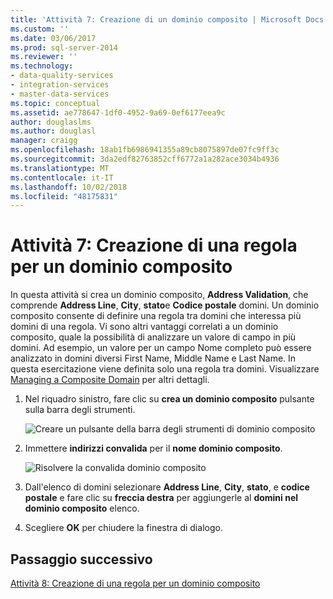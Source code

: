 ```yaml
---
title: 'Attività 7: Creazione di un dominio composito | Microsoft Docs'
ms.custom: ''
ms.date: 03/06/2017
ms.prod: sql-server-2014
ms.reviewer: ''
ms.technology:
- data-quality-services
- integration-services
- master-data-services
ms.topic: conceptual
ms.assetid: ae778647-1df0-4952-9a69-0ef6177eea9c
author: douglaslms
ms.author: douglasl
manager: craigg
ms.openlocfilehash: 18ab1fb6986941355a89cb8075897de07fc9ff3c
ms.sourcegitcommit: 3da2edf82763852cff6772a1a282ace3034b4936
ms.translationtype: MT
ms.contentlocale: it-IT
ms.lasthandoff: 10/02/2018
ms.locfileid: "48175831"
---
```

# <a name="task-7-creating-a-composite-domain"></a>Attività 7: Creazione di una regola per un dominio composito
  In questa attività si crea un dominio composito, **Address Validation**, che comprende **Address Line**, **City**, **stato**e  **Codice postale** domini. Un dominio composito consente di definire una regola tra domini che interessa più domini di una regola. Vi sono altri vantaggi correlati a un dominio composito, quale la possibilità di analizzare un valore di campo in più domini.  Ad esempio, un valore per un campo Nome completo può essere analizzato in domini diversi First Name, Middle Name e Last Name. In questa esercitazione viene definita solo una regola tra domini. Visualizzare [Managing a Composite Domain](http://msdn.microsoft.com/library/hh510399.aspx) per altri dettagli.  
  
1.  Nel riquadro sinistro, fare clic su **crea un dominio composito** pulsante sulla barra degli strumenti.  
  
     ![Creare un pulsante della barra degli strumenti di dominio composito](../../2014/tutorials/media/et-creatingacompositedomain-01.jpg "creare un pulsante della barra degli strumenti di dominio composito")  
  
2.  Immettere **indirizzi convalida** per il **nome dominio composito**.  
  
     ![Risolvere la convalida dominio composito](../../2014/tutorials/media/et-creatingacompositedomain-02.jpg "risolvere la convalida dominio composito")  
  
3.  Dall'elenco di domini selezionare **Address Line**, **City**, **stato**, e **codice postale** e fare clic su **freccia destra** per aggiungerle al **domini nel dominio composito** elenco.  
  
4.  Scegliere **OK** per chiudere la finestra di dialogo.  
  
## <a name="next-step"></a>Passaggio successivo  
 [Attività 8: Creazione di una regola per un dominio composito](../../2014/tutorials/task-8-creating-a-composite-domain-rule.md)  
  
  
